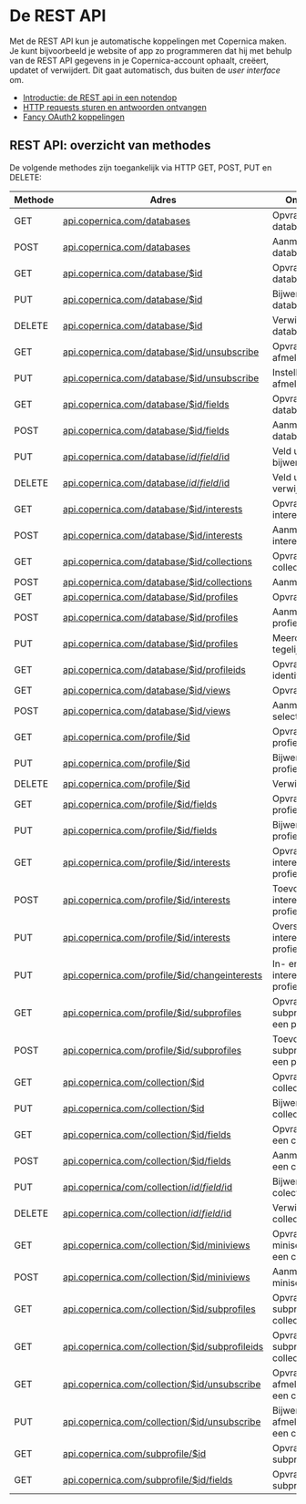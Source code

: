 # De REST API

Met de REST API kun je automatische koppelingen met Copernica maken. Je kunt
bijvoorbeeld je website of app zo programmeren dat hij met behulp van de REST
API gegevens in je Copernica-account ophaalt, creëert, updatet of verwijdert.
Dit gaat automatisch, dus buiten de *user interface* om.

* [Introductie: de REST api in een notendop](rest-introduction)
* [HTTP requests sturen en antwoorden ontvangen](rest-requests)
* [Fancy OAuth2 koppelingen](rest-oauth)

## REST API: overzicht van methodes

De volgende methodes zijn toegankelijk via HTTP GET, POST, PUT en DELETE:

| Methode   | Adres                                                                                     | Omschrijving                                  |
| --------- | ----------------------------------------------------------------------------------------- | --------------------------------------------- |
| GET       | [api.copernica.com/databases](./rest-get-databases)                                       | Opvragen databases                            |
| POST      | [api.copernica.com/databases](./rest-post-databases)                                      | Aanmaken nieuwe database                      |
| GET       | [api.copernica.com/database/$id](./rest-get-database)                                     | Opvragen databasegegevens                     |
| PUT       | [api.copernica.com/database/$id](./rest-put-database)                                     | Bijwerken databasegegevens                    |
| DELETE    | [api.copernica.com/database/$id](./rest-delete-database)                                  | Verwijderen database                          |
| GET       | [api.copernica.com/database/$id/unsubscribe](./rest-get-database-unsubscribe)             | Opvragen afmeldalgoritme                      |
| PUT       | [api.copernica.com/database/$id/unsubscribe](./rest-put-database-unsubscribe)             | Instellen afmeldalgoritme                     |
| GET       | [api.copernica.com/database/$id/fields](./rest-get-database-fields)                       | Opvragen databasevelden                       |
| POST      | [api.copernica.com/database/$id/fields](./rest-post-database-fields)                      | Aanmaken databaseveld                         |
| PUT       | [api.copernica.com/database/$id/field/$id](./rest-put-database-field)                     | Veld uit database bijwerken                   |
| DELETE    | [api.copernica.com/database/$id/field/$id](./rest-delete-database-field)                  | Veld uit database verwijderen                 |
| GET       | [api.copernica.com/database/$id/interests](./rest-get-database-interests)                 | Opvragen interesses                           |
| POST      | [api.copernica.com/database/$id/interests](./rest-post-database-interests)                | Aanmaken interesse                            |
| GET       | [api.copernica.com/database/$id/collections](./rest-get-database-collections)             | Opvragen collecties                           |
| POST      | [api.copernica.com/database/$id/collections](./rest-post-database-collections)            | Aanmaken collectie                            |
| GET       | [api.copernica.com/database/$id/profiles](./rest-get-database-profiles)                   | Opvragen profielen                            |
| POST      | [api.copernica.com/database/$id/profiles](./rest-post-database-profiles)                  | Aanmaken nieuw profiel                        |
| PUT       | [api.copernica.com/database/$id/profiles](./rest-put-database-profiles)                   | Meerdere profielen tegelijk bewerken          |
| GET       | [api.copernica.com/database/$id/profileids](./rest-get-database-profileids)               | Opvragen profiel identifiers                  |
| GET       | [api.copernica.com/database/$id/views](./rest-get-database-views)                         | Opvragen selecties                            |
| POST      | [api.copernica.com/database/$id/views](./rest-post-database-views)                        | Aanmaken nieuwe selectie                      |
| GET       | [api.copernica.com/profile/$id](./rest-get-profile)                                       | Opvragen profielgegevens                      |
| PUT       | [api.copernica.com/profile/$id](./rest-put-profile)                                       | Bijwerken profielgegevens                     |
| DELETE    | [api.copernica.com/profile/$id](./rest-delete-profile)                                    | Verwijderen profiel                           |
| GET       | [api.copernica.com/profile/$id/fields](./rest-get-profile-fields)                         | Opvragen profielvelden                        |
| PUT       | [api.copernica.com/profile/$id/fields](./rest-put-profile-fields)                         | Bijwerken profielvelden                       |
| GET       | [api.copernica.com/profile/$id/interests](./rest-get-profile-interests)                   | Opvragen interesses van profiel               |
| POST      | [api.copernica.com/profile/$id/interests](./rest-post-profile-interests)                  | Toevoegen interesses van profiel              |
| PUT       | [api.copernica.com/profile/$id/interests](./rest-put-profile-interests)                   | Overschrijven interesses van profiel          |
| PUT       | [api.copernica.com/profile/$id/changeinterests](./rest-put-profile-changeinterests)       | In- en uitschakelen interesses van profiel    |
| GET       | [api.copernica.com/profile/$id/subprofiles](./rest-get-profile-subprofiles)               | Opvragen subprofielen van een profiel         |
| POST      | [api.copernica.com/profile/$id/subprofiles](./rest-post-profile-subprofiles)              | Toevoegen van een subprofielen aan een profiel|
| GET       | [api.copernica.com/collection/$id](./rest-get-collection)                                 | Opvragen collectiegegevens                    |
| PUT       | [api.copernica.com/collection/$id](./rest-get-collection)                                 | Bijwerken collectiegegevens                   |
| GET       | [api.copernica.com/collection/$id/fields](./rest-get-collection-fields)                   | Opvragen velden in een collectie              |
| POST      | [api.copernica.com/collection/$id/fields](./rest-post-collection-fields)                  | Aanmaken veld in een collectie                |
| PUT       | [api.copernica/com/collection/$id/field/$id](./rest-put-collection-field)                 | Bijwerken veld in colectie                    |
| DELETE    | [api.copernica.com/collection/$id/field/$id](./rest-delete-collection-field)              | Verwijderen veld in collectie                 |
| GET       | [api.copernica.com/collection/$id/miniviews](./rest-get-collection-miniviews)             | Opvragen miniselecties onder een collectie    |
| POST      | [api.copernica.com/collection/$id/miniviews](./rest-post-collection-miniviews)            | Aanmaken van een miniselectie                 |
| GET       | [api.copernica.com/collection/$id/subprofiles](./rest-get-collection-subprofiles)         | Opvragen subprofiles in een collectie         |
| GET       | [api.copernica.com/collection/$id/subprofileids](./rest-get-collection-subprofileids)     | Opvragen subprofileids in een collectie       |
| GET       | [api.copernica.com/collection/$id/unsubscribe](./rest-get-collection-unsubscribe)         | Opvragen afmeldgedrag van een collectie       |
| PUT       | [api.copernica.com/collection/$id/unsubscribe](./rest-put-collection-unsubscribe)         | Bijwerken afmeldgedrag van een collectie      |
| GET       | [api.copernica.com/subprofile/$id](./rest-get-subprofile)                                 | Opvragen subprofielgegevens                   |
| GET       | [api.copernica.com/subprofile/$id/fields](./rest-get-subprofile-fields)                   | Opvragen subprofielvelden                     |
